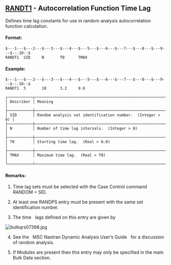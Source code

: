 ## [RANDT1](https://help.hexagonmi.com/bundle/MSC_Nastran_2022.4/page/Nastran_Combined_Book/qrg/bulkqrs/TOC.RANDT1.xhtml) - Autocorrelation Function Time Lag

Defines time lag constants for use in random analysis autocorrelation function calculation.

#### Format:

```nastran
$---1---$---2---$---3---$---4---$---5---$---6---$---7---$---8---$---9---$---10--$
RANDT1  SID     N       T0      TMAX                                            
```
#### Example:

```nastran
$---1---$---2---$---3---$---4---$---5---$---6---$---7---$---8---$---9---$---10--$
RANDT1  5       10      3.2     9.6                                             
```
```text
┌───────────┬───────────────────────────────────────────────────────────┐
│ Describer │ Meaning                                                   │
├───────────┼───────────────────────────────────────────────────────────┤
│ SID       │ Random analysis set identification number.  (Integer > 0) │
├───────────┼───────────────────────────────────────────────────────────┤
│ N         │ Number of time lag intervals.  (Integer > 0)              │
├───────────┼───────────────────────────────────────────────────────────┤
│ T0        │ Starting time lag.  (Real > 0.0)                          │
├───────────┼───────────────────────────────────────────────────────────┤
│ TMAX      │ Maximum time lag.  (Real > T0)                            │
└───────────┴───────────────────────────────────────────────────────────┘
```
#### Remarks:

1. Time lag sets must be selected with the Case Control command RANDOM = SID.

2. At least one RANDPS entry must be present with the same set identification number.

3. The time   lags defined on this entry are given by

![bulkqrs07398.jpg](https://help-be.hexagonmi.com/bundle/MSC_Nastran_2022.4/page/Nastran_Combined_Book/qrg/bulkqrs/../../../assets/bulkqrs07398.jpg?_LANG=enus)  

4. See the   MSC Nastran Dynamic Analysis User’s Guide   for a discussion of random analysis.

5. If Modules are present then this entry may only be specified in the main Bulk Data section.

